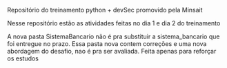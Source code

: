 Repositório do treinamento python + devSec promovido pela Minsait


Nesse repositório estão as atividades feitas no dia 1 e dia 2 do treinamento

A nova pasta SistemaBancario não é pra substituir a sistema_bancario que foi entregue no prazo. Essa pasta nova contem correções e uma nova abordagem do desafio, nao é pra ser avaliada. Feita apenas para reforçar os estudos






